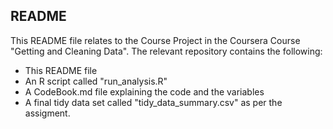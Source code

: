 ## README

This README file relates to the Course Project in the Coursera Course 
"Getting and Cleaning Data". The relevant repository contains the 
following:

* This README file
* An R script called "run_analysis.R"
* A CodeBook.md file explaining the code and the variables
* A final tidy data set called "tidy_data_summary.csv" as per the assigment.
